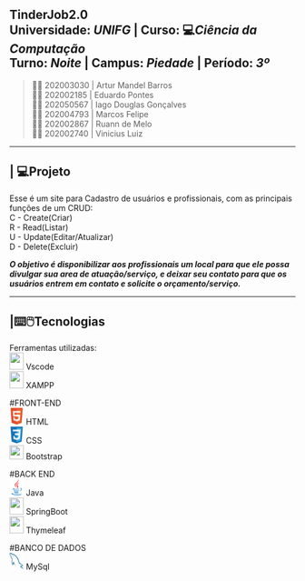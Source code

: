 __TinderJob2.0__  
__Universidade:__ *UNIFG* | __Curso:__ :computer:*Ciência da Computação*  
__Turno:__ *Noite* | __Campus:__ *Piedade* | __Período:__ *3º*
--------------------------------------------- 
> :man_student: 202003030 | Artur Mandel Barros  
> :man_student: 202002185 | Eduardo Pontes  
> :man_student: 202050567 | Iago Douglas Gonçalves  
> :man_student: 202004793 | Marcos Felipe  
> :man_student: 202002867 | Ruann de Melo  
> :man_student: 202002740 | Vinicius Luiz  

-------------------------------------------------------
| :computer:Projeto
---------------
Esse é um site para Cadastro de usuários e profissionais, com as principais funções de um CRUD:  
C - Create(Criar)  
R - Read(Listar)  
U - Update(Editar/Atualizar)  
D - Delete(Excluir)  

__*O objetivo é disponibilizar aos profissionais um local para que ele possa divulgar sua area de atuação/serviço, e deixar seu contato para que os usuários entrem em contato e solicite o orçamento/serviço.*__  

----------------------------------------------------------
|:keyboard::computer_mouse:Tecnologias
----------------------------------------------------------
Ferramentas utilizadas:  
<img src="https://th.bing.com/th/id/Rdd9fc2f19c878cdffa40d55bb219a86e?rik=O2Orb7NQm7Nnpg&pid=ImgRaw" width="25" height="30" /> Vscode  
<img src="https://seeklogo.com/images/X/xampp-logo-1C1A9E3689-seeklogo.com.png" width="25" height="30" /> XAMPP  

#FRONT-END  
<img src="https://raw.githubusercontent.com/devicons/devicon/master/icons/html5/html5-original.svg" width="25" height="30" /> HTML  
<img src="https://raw.githubusercontent.com/devicons/devicon/master/icons/css3/css3-original.svg" width="25" height="30" /> CSS  
<img src="https://upload.wikimedia.org/wikipedia/commons/thumb/archive/b/b2/20191025203533!Bootstrap_logo.svg/120px-Bootstrap_logo.svg.png" width="25" height="25" /> Bootstrap  

#BACK END  
<img src="https://raw.githubusercontent.com/devicons/devicon/master/icons/java/java-original.svg" width="25" height="30" /> Java  
<img src="https://spring-petclinic.github.io/images/logo-spring.png" width="25" height="30" /> SpringBoot  
<img src="https://th.bing.com/th/id/R2afefbdfdf228f2b6a61c561640d4a09?rik=2Z%2bwdEaB4tyHPw&pid=ImgRaw" width="25" height="30" /> Thymeleaf  

#BANCO DE DADOS  
<img src="https://raw.githubusercontent.com/devicons/devicon/master/icons/mysql/mysql-original.svg" width="25" height="30" /> MySql
